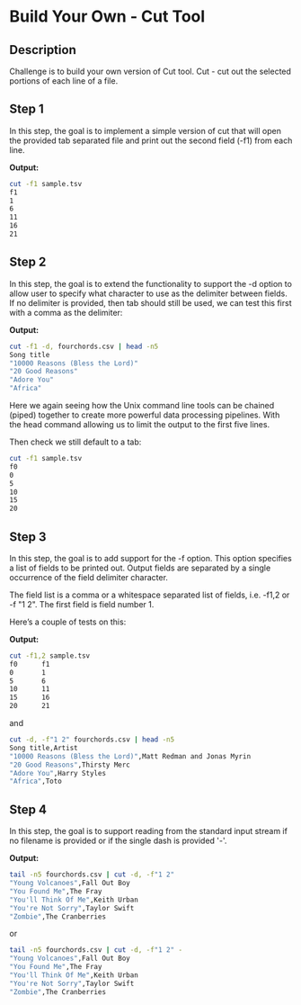 # Build Your Own - Cut Tool

## Description

Challenge is to build your own version of Cut tool.
Cut - cut out the selected portions of each line of a file.

## Step 1

In this step, the goal is to implement a simple version of cut that will open the provided tab separated file and print out the second field (-f1) from each line. 

**Output:**
```bash
cut -f1 sample.tsv
f1
1
6
11
16
21
```

## Step 2

In this step, the goal is to extend the functionality to support the -d option to allow user to specify what character to use as the delimiter between fields. If no delimiter is provided, then tab should still be used, we can test this first with a comma as the delimiter:

**Output:**
```bash
cut -f1 -d, fourchords.csv | head -n5
Song title
"10000 Reasons (Bless the Lord)"
"20 Good Reasons"
"Adore You"
"Africa"
```

Here we again seeing how the Unix command line tools can be chained (piped) together to create more powerful data processing pipelines. With the head command allowing us to limit the output to the first five lines.

Then check we still default to a tab:

```bash
cut -f1 sample.tsv
f0
0
5
10
15
20
```

## Step 3

In this step, the goal is to add support for the -f option. This option specifies a list of fields to be printed out. Output fields are separated by a single occurrence of the field delimiter character.

The field list is a comma or a whitespace separated list of fields, i.e. -f1,2 or -f "1 2". The first field is field number 1.

Here’s a couple of tests on this:

**Output:**
```bash
cut -f1,2 sample.tsv
f0      f1
0       1
5       6
10      11
15      16
20      21
```
and

```bash
cut -d, -f"1 2" fourchords.csv | head -n5
Song title,Artist
"10000 Reasons (Bless the Lord)",Matt Redman and Jonas Myrin
"20 Good Reasons",Thirsty Merc
"Adore You",Harry Styles
"Africa",Toto
```

## Step 4

In this step, the goal is to support reading from the standard input stream if no filename is provided or if the single dash is provided '-'.

**Output:**
```bash
tail -n5 fourchords.csv | cut -d, -f"1 2"
"Young Volcanoes",Fall Out Boy
"You Found Me",The Fray
"You'll Think Of Me",Keith Urban
"You're Not Sorry",Taylor Swift
"Zombie",The Cranberries
```

or

```bash
tail -n5 fourchords.csv | cut -d, -f"1 2" -
"Young Volcanoes",Fall Out Boy
"You Found Me",The Fray
"You'll Think Of Me",Keith Urban
"You're Not Sorry",Taylor Swift
"Zombie",The Cranberries
```